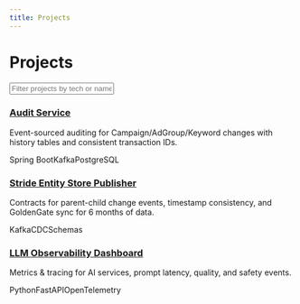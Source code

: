 ```yaml
---
title: Projects
---
```


<h1>Projects</h1>
<input id="filterInput" class="search" placeholder="Filter projects by tech or name…" />

<div class="grid cards">
  <div class="card project-card">
    <h3><a href="/projects/audit-service">Audit Service</a></h3>
    <p class="small">Event-sourced auditing for Campaign/AdGroup/Keyword changes with history tables and consistent transaction IDs.</p>
    <span class="tag">Spring Boot</span><span class="tag">Kafka</span><span class="tag">PostgreSQL</span>
  </div>
  <div class="card project-card">
    <h3><a href="/projects/entity-store">Stride Entity Store Publisher</a></h3>
    <p class="small">Contracts for parent-child change events, timestamp consistency, and GoldenGate sync for 6 months of data.</p>
    <span class="tag">Kafka</span><span class="tag">CDC</span><span class="tag">Schemas</span>
  </div>
  <div class="card project-card">
    <h3><a href="/projects/llm-obs">LLM Observability Dashboard</a></h3>
    <p class="small">Metrics & tracing for AI services, prompt latency, quality, and safety events.</p>
    <span class="tag">Python</span><span class="tag">FastAPI</span><span class="tag">OpenTelemetry</span>
  </div>
</div>
